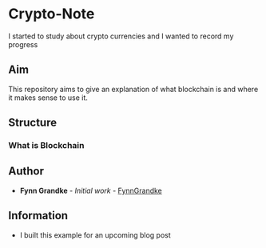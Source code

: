 # Crypto-Note

I started to study about crypto currencies and I wanted to record my progress

## Aim

This repository aims to give an explanation of what blockchain is and where it makes sense to use it.

## Structure

### What is Blockchain

## Author

* **Fynn Grandke** - *Initial work* - [FynnGrandke](https://github.com/FynnGrandke)

## Information

* I built this example for an upcoming blog post